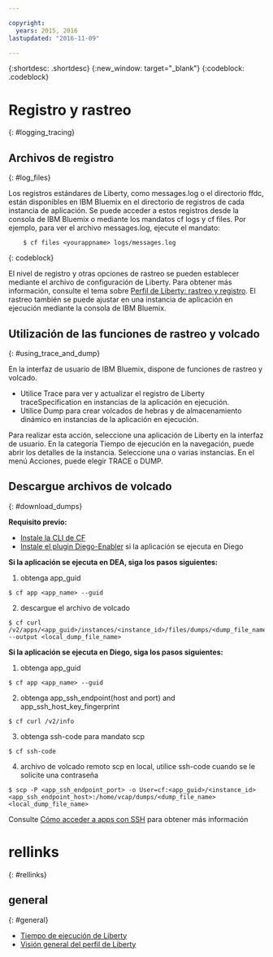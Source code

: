 ```yaml
---

copyright:
  years: 2015, 2016
lastupdated: "2016-11-09"

---
```


{:shortdesc: .shortdesc}
{:new_window: target="_blank"}
{:codeblock: .codeblock}

# Registro y rastreo
{: #logging_tracing}

## Archivos de registro
{: #log_files}

Los registros estándares de Liberty, como messages.log o el directorio ffdc, están disponibles en IBM Bluemix en el directorio de registros de cada instancia de aplicación. Se puede acceder a estos registros desde la consola de IBM Bluemix o mediante los mandatos cf logs y cf files.
Por ejemplo, para ver el archivo messages.log, ejecute el mandato:
```
    $ cf files <yourappname> logs/messages.log
```
{: codeblock}

El nivel de registro y otras opciones de rastreo se pueden establecer mediante el archivo de configuración de Liberty. Para obtener más información, consulte el tema sobre [Perfil de Liberty: rastreo y registro](http://www.ibm.com/support/knowledgecenter/SSAW57_8.5.5/com.ibm.websphere.wlp.nd.multiplatform.doc/ae/rwlp_logging.html?cp=SSAW57_8.5.5%2F3-17-0-0). El rastreo también se puede ajustar en una instancia de aplicación en ejecución mediante la consola de IBM Bluemix.

## Utilización de las funciones de rastreo y volcado
{: #using_trace_and_dump}

En la interfaz de usuario de IBM Bluemix, dispone de funciones de rastreo y volcado.
* Utilice Trace para ver y actualizar el registro de Liberty
traceSpecification en instancias de la aplicación en ejecución.
* Utilice Dump para crear volcados de hebras y de almacenamiento dinámico en instancias de la aplicación en ejecución.

Para realizar esta acción, seleccione una aplicación de Liberty en la interfaz de usuario. En la categoría Tiempo de ejecución en la navegación, puede abrir los detalles de la instancia. Seleccione una o varias instancias. En el menú Acciones, puede elegir TRACE o DUMP.

## Descargue archivos de volcado
{: #download_dumps}

<strong>Requisito previo:</strong>
* [Instale la CLI de CF](https://docs.cloudfoundry.org/cf-cli/install-go-cli.html)
* [Instale el plugin Diego-Enabler](https://github.com/cloudfoundry-incubator/Diego-Enabler) si la aplicación se ejecuta en Diego

<strong>Si la aplicación se ejecuta en DEA, siga los pasos siguientes:</strong>
  
1. obtenga app_guid
```
$ cf app <app_name> --guid
```

2. descargue el archivo de volcado
```
$ cf curl /v2/apps/<app_guid>/instances/<instance_id>/files/dumps/<dump_file_name> --output <local_dump_file_name>
```

<strong>Si la aplicación se ejecuta en Diego, siga los pasos siguientes:</strong>
  
1. obtenga app_guid
```
$ cf app <app_name> --guid
```

2. obtenga app_ssh_endpoint(host and port) and app_ssh_host_key_fingerprint
```
$ cf curl /v2/info
```

3. obtenga ssh-code para mandato scp
```
$ cf ssh-code
```

4. archivo de volcado remoto scp en local, utilice ssh-code cuando se le solicite una contraseña
```
$ scp -P <app_ssh_endpoint_port> -o User=cf:<app_guid>/<instance_id> <app_ssh_endpoint_host>:/home/vcap/dumps/<dump_file_name> <local_dump_file_name>
```

Consulte [Cómo acceder a apps con SSH](https://docs.cloudfoundry.org/devguide/deploy-apps/ssh-apps.html) para obtener más información


# rellinks
{: #rellinks}
## general
{: #general}
* [Tiempo de ejecución de Liberty](index.html)
* [Visión general del perfil de Liberty](http://www-01.ibm.com/support/knowledgecenter/SSAW57_8.5.5/com.ibm.websphere.wlp.nd.doc/ae/cwlp_about.html)

